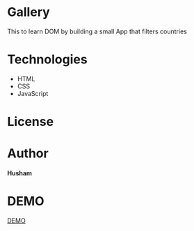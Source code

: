 # Gallery
This to learn DOM by building a small App that filters countries
# Technologies 
- HTML
- CSS
- JavaScript

# License
# Author
#### Husham
# DEMO
[DEMO](https://husham007.github.io/integrify-student-gallery/)
